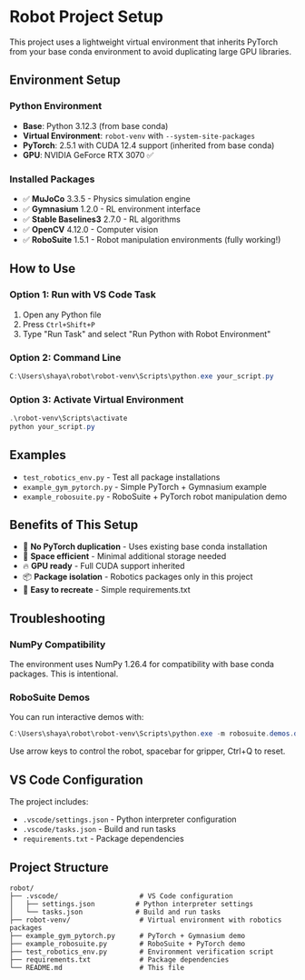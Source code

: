 # Robot Project Setup

This project uses a lightweight virtual environment that inherits PyTorch from your base conda environment to avoid duplicating large GPU libraries.

## Environment Setup

### Python Environment
- **Base**: Python 3.12.3 (from base conda)
- **Virtual Environment**: `robot-venv` with `--system-site-packages`
- **PyTorch**: 2.5.1 with CUDA 12.4 support (inherited from base conda)
- **GPU**: NVIDIA GeForce RTX 3070 ✅

### Installed Packages
- ✅ **MuJoCo** 3.3.5 - Physics simulation engine
- ✅ **Gymnasium** 1.2.0 - RL environment interface
- ✅ **Stable Baselines3** 2.7.0 - RL algorithms
- ✅ **OpenCV** 4.12.0 - Computer vision
- ✅ **RoboSuite** 1.5.1 - Robot manipulation environments (fully working!)

## How to Use

### Option 1: Run with VS Code Task
1. Open any Python file
2. Press `Ctrl+Shift+P`
3. Type "Run Task" and select "Run Python with Robot Environment"

### Option 2: Command Line
```powershell
C:\Users\shaya\robot\robot-venv\Scripts\python.exe your_script.py
```

### Option 3: Activate Virtual Environment
```powershell
.\robot-venv\Scripts\activate
python your_script.py
```

## Examples

- `test_robotics_env.py` - Test all package installations
- `example_gym_pytorch.py` - Simple PyTorch + Gymnasium example
- `example_robosuite.py` - RoboSuite + PyTorch robot manipulation demo

## Benefits of This Setup

- 🚀 **No PyTorch duplication** - Uses existing base conda installation
- 💾 **Space efficient** - Minimal additional storage needed
- 🔥 **GPU ready** - Full CUDA support inherited
- 📦 **Package isolation** - Robotics packages only in this project
- 🔄 **Easy to recreate** - Simple requirements.txt

## Troubleshooting

### NumPy Compatibility
The environment uses NumPy 1.26.4 for compatibility with base conda packages. This is intentional.

### RoboSuite Demos
You can run interactive demos with:
```powershell
C:\Users\shaya\robot\robot-venv\Scripts\python.exe -m robosuite.demos.demo_device_control --environment Lift --robots UR5e --device keyboard
```

Use arrow keys to control the robot, spacebar for gripper, Ctrl+Q to reset.

## VS Code Configuration

The project includes:
- `.vscode/settings.json` - Python interpreter configuration
- `.vscode/tasks.json` - Build and run tasks
- `requirements.txt` - Package dependencies

## Project Structure

```
robot/
├── .vscode/                    # VS Code configuration
│   ├── settings.json          # Python interpreter settings
│   └── tasks.json             # Build and run tasks
├── robot-venv/                 # Virtual environment with robotics packages
├── example_gym_pytorch.py      # PyTorch + Gymnasium demo
├── example_robosuite.py        # RoboSuite + PyTorch demo
├── test_robotics_env.py        # Environment verification script
├── requirements.txt            # Package dependencies
└── README.md                   # This file
```
